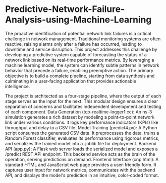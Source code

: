 # Predictive-Network-Failure-Analysis-using-Machine-Learning
The proactive identification of potential network link failures is a critical challenge in network management. Traditional monitoring systems are often reactive, raising alarms only after a failure has occurred, leading to downtime and service disruption. This project addresses this challenge by developing a predictive system capable of forecasting the status of a network link based on its real-time performance metrics. By leveraging a machine learning model, the system can identify subtle patterns in network behavior that precede a failure, enabling preemptive action.
The primary objective is to build a complete pipeline, starting from data synthesis and culminating in a user-facing application that provides actionable intelligence.

The project is architected as a four-stage pipeline, where the output of each stage serves as the input for the next. This modular design ensures a clear separation of concerns and facilitates independent development and testing of each component.
Data Generation (tcp-realtime-logger1.cc): An ns-3 simulation generates a rich dataset by modeling a point-to-point network link under various conditions. It logs key performance indicators (KPIs) like throughput and delay to a CSV file.
Model Training (predict4.py): A Python script consumes the generated CSV data. It preprocesses the data, trains a Random Forest classifier, evaluates its performance using rigorous metrics, and serializes the trained model into a .joblib file for deployment.
Backend API (app.py): A Flask web server loads the serialized model and exposes a /predict REST API endpoint. This backend service acts as the brain of the operation, serving predictions on demand.
Frontend Interface (cnp.html): A standard HTML and JavaScript web page provides a user-friendly form. It captures user input for network metrics, communicates with the backend API, and displays the model's prediction in an intuitive, color-coded format.
